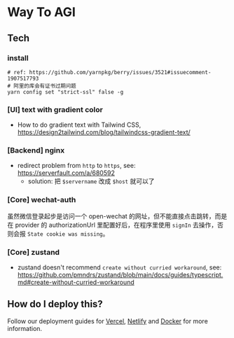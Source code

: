 # Way To AGI

## Tech

### install

```shell
# ref: https://github.com/yarnpkg/berry/issues/3521#issuecomment-1907517793
# 阿里的库会有证书过期问题
yarn config set "strict-ssl" false -g
```

### [UI] text with gradient color

- How to do gradient text with Tailwind CSS, https://design2tailwind.com/blog/tailwindcss-gradient-text/

### [Backend] nginx

- redirect problem from `http` to `https`, see: https://serverfault.com/a/680592
  - solution: 把 `$servername` 改成 `$host` 就可以了

### [Core] wechat-auth

虽然微信登录起步是访问一个 open-wechat 的网址，但不能直接点击跳转，而是在 provider 的 authorizationUrl 里配置好后，在程序里使用 `signIn` 去操作，否则会报 `State cookie was missing`。

### [Core] zustand

- zustand doesn't recommend `create without curried workaround`, see: https://github.com/pmndrs/zustand/blob/main/docs/guides/typescript.md#create-without-curried-workaround

## How do I deploy this?

Follow our deployment guides for [Vercel](https://create.t3.gg/en/deployment/vercel), [Netlify](https://create.t3.gg/en/deployment/netlify) and [Docker](https://create.t3.gg/en/deployment/docker) for more information.
